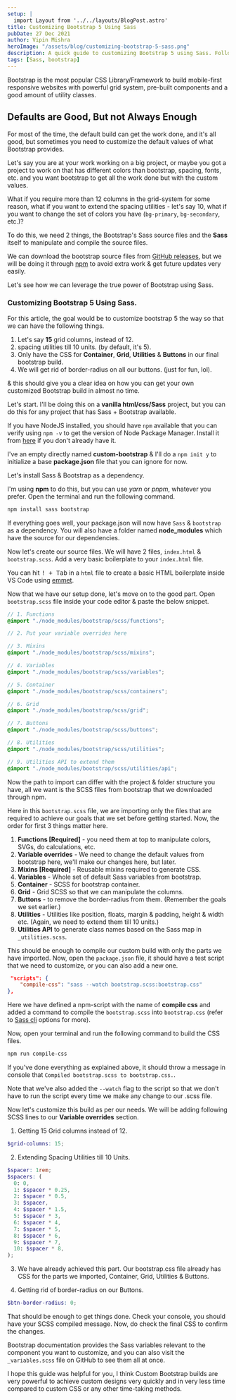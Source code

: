 ```yaml
---
setup: |
  import Layout from '../../layouts/BlogPost.astro'
title: Customizing Bootstrap 5 Using Sass
pubDate: 27 Dec 2021
author: Vipin Mishra
heroImage: "/assets/blog/customizing-bootstrap-5-sass.png"
description: A quick guide to customizing Bootstrap 5 using Sass. Following it, you can get a fully customized Bootstrap build as per your project needs.
tags: [Sass, bootstrap]
---
```


Bootstrap is the most popular CSS Library/Framework to build mobile-first responsive websites with powerful grid system, pre-built components and a good amount of utility classes.

## Defaults are Good, But not Always Enough

For most of the time, the default build can get the work done, and it's all good, but sometimes you need to customize the default values of what Bootstrap provides.

Let's say you are at your work working on a big project, or maybe you got a project to work on that has different colors than bootstrap, spacing, fonts, etc. and you want bootstrap to get all the work done but with the custom values.

What if you require more than 12 columns in the grid-system for some reason, what if you want to extend the spacing utilities - let's say 10, what if you want to change the set of colors you have (`bg-primary`, `bg-secondary`, etc.)?

To do this, we need 2 things, the Bootstrap's Sass source files and the **Sass** itself to manipulate and compile the source files.

We can download the bootstrap source files from [GitHub releases](https://github.com/twbs/bootstrap/releases/tag/v5.1.3), but we will be doing it through [npm](https://www.npmjs.com/) to avoid extra work & get future updates very easily.

Let's see how we can leverage the true power of Bootstrap using Sass.

### Customizing Bootstrap 5 Using Sass.

For this article, the goal would be to customize bootstrap 5 the way so that we can have the following things.

1. Let's say **15** grid columns, instead of 12.
2. spacing utilities till 10 units. (by default, it's 5).
3. Only have the CSS for **Container**, **Grid**, **Utilities** & **Buttons** in our final bootstrap build.
4. We will get rid of border-radius on all our buttons. (just for fun, lol).

& this should give you a clear idea on how you can get your own customized Bootstrap build in almost no time.

Let's start. I'll be doing this on a **vanilla html/css/Sass** project, but you can do this for any project that has Sass + Bootstrap available.

If you have NodeJS installed, you should have `npm` available that you can verify using `npm -v` to get the version of Node Package Manager. Install it from [here](https://nodejs.org/en/) if you don't already have it.

I've an empty directly named **custom-bootstrap** & I'll do a `npm init y` to initialize a base **package.json** file that you can ignore for now.

Let's install Sass & Bootstrap as a dependency.

I'm using **npm** to do this, but you can use _yarn_ or _pnpm_, whatever you prefer. Open the terminal and run the following command.

```bash
npm install sass bootstrap
```

If everything goes well, your package.json will now have `Sass` & `bootstrap` as a dependency. You will also have a folder named **node_modules** which have the source for our dependencies.

Now let's create our source files. We will have 2 files, `index.html` & `bootstrap.scss`. Add a very basic boilerplate to your `index.html` file.

<p class="message info">You can hit <kbd>! + Tab</kbd> in a <code>html</code> file to create a basic HTML boilerplate inside VS Code using <a href="https://emmet.io/">emmet</a>.</p>

Now that we have our setup done, let's move on to the good part. Open `bootstrap.scss` file inside your code editor & paste the below snippet.

```scss
// 1. Functions
@import "./node_modules/bootstrap/scss/functions";

// 2. Put your variable overrides here

// 3. Mixins
@import "./node_modules/bootstrap/scss/mixins";

// 4. Variables
@import "./node_modules/bootstrap/scss/variables";

// 5. Container
@import "./node_modules/bootstrap/scss/containers";

// 6. Grid
@import "./node_modules/bootstrap/scss/grid";

// 7. Buttons
@import "./node_modules/bootstrap/scss/buttons";

// 8. Utilities
@import "./node_modules/bootstrap/scss/utilities";

// 9. Utilities API to extend them
@import "./node_modules/bootstrap/scss/utilities/api";
```

Now the path to import can differ with the project & folder structure you have, all we want is the SCSS files from bootstrap that we downloaded through npm.

Here in this `bootstrap.scss` file, we are importing only the files that are required to achieve our goals that we set before getting started. Now, the order for first 3 things matter here.

1. **Functions [Required]** - you need them at top to manipulate colors, SVGs, do calculations, etc.
2. **Variable overrides** - We need to change the default values from bootstrap here, we'll make our changes here, but later.
3. **Mixins [Required]** - Reusable mixins required to generate CSS.
4. **Variables** - Whole set of default Sass variables from bootstrap.
5. **Container** - SCSS for bootstrap container.
6. **Grid** - Grid SCSS so that we can manipulate the columns.
7. **Buttons** - to remove the border-radius from them. (Remember the goals we set earlier.)
8. **Utilities** - Utilities like position, floats, margin & padding, height & width etc. (Again, we need to extend them till 10 units.)
9. **Utilities API** to generate class names based on the Sass map in `_utilities.scss`.

This should be enough to compile our custom build with only the parts we have imported. Now, open the `package.json` file, it should have a test script that we need to customize, or you can also add a new one.

```json
 "scripts": {
    "compile-css": "sass --watch bootstrap.scss:bootstrap.css"
},
```

Here we have defined a npm-script with the name of **compile css** and added a command to compile the `bootstrap.scss` into `bootstrap.css` (refer to [Sass cli](https://Sass-lang.com/documentation/cli/dart-Sass) options for more).

Now, open your terminal and run the following command to build the CSS files.

```bash
npm run compile-css
```

If you've done everything as explained above, it should throw a message in console that `Compiled bootstrap.scss to bootstrap.css.`.

Note that we've also added the `--watch` flag to the script so that we don't have to run the script every time we make any change to our .scss file.

Now let's customize this build as per our needs. We will be adding following SCSS lines to our **Variable overrides** section.

1. Getting 15 Grid columns instead of 12.

```scss
$grid-columns: 15;
```

2. Extending Spacing Utilities till 10 Units.

```scss
$spacer: 1rem;
$spacers: (
  0: 0,
  1: $spacer * 0.25,
  2: $spacer * 0.5,
  3: $spacer,
  4: $spacer * 1.5,
  5: $spacer * 3,
  6: $spacer * 4,
  7: $spacer * 5,
  8: $spacer * 6,
  9: $spacer * 7,
  10: $spacer * 8,
);
```

3. We have already achieved this part. Our bootstrap.css file already has CSS for the parts we imported, Container, Grid, Utilities & Buttons.

4. Getting rid of border-radius on our Buttons.

```scss
$btn-border-radius: 0;
```

That should be enough to get things done. Check your console, you should have your SCSS compiled message. Now, do check the final CSS to confirm the changes.

Bootstrap documentation provides the Sass variables relevant to the component you want to customize, and you can also visit the `_variables.scss` file on GitHub to see them all at once.

I hope this guide was helpful for you, I think Custom Bootstrap builds are very powerful to achieve custom designs very quickly and in very less time compared to custom CSS or any other time-taking methods.
